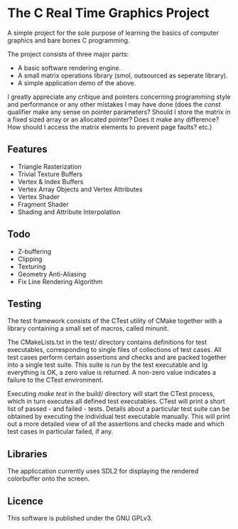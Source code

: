 # The C Real Time Graphics Project

A simple project for the sole purpose of learning the basics of computer graphics and bare bones C programming.

The project consists of three major parts:
* A basic software rendering engine.
* A small matrix operations library (smol, outsourced as seperate library).
* A simple application demo of the above.

I greatly appreciate any critique and pointers concerning programming style and performance or any other mistakes I may have done (does the _const_ qualifier make any sense on pointer parameters? Should I store the matrix in a fixed sized array or an allocated pointer? Does it make any difference? How should I access the matrix elements to prevent page faults? etc.)

## Features
* Triangle Rasterization
* Trivial Texture Buffers
* Vertex & Index Buffers
* Vertex Array Objects and Vertex Attributes
* Vertex Shader
* Fragment Shader
* Shading and Attribute Interpolation

## Todo
* Z-buffering
* Clipping
* Texturing
* Geometry Anti-Aliasing
* Fix Line Rendering Algorithm

## Testing
The test framework consists of the CTest utility of CMake together with a library containing a small set of macros, called minunit. 

The CMakeLists.txt in the test/ directory contains definitions for test executables, corresponding to single files of collections of test cases. All test cases perform certain assertions and checks and are packed together into a single test suite. This suite is run by the test executable and Ig everything is OK, a zero value is returned. A non-zero value indicates a failure to the CTest environment.

Executing _make test_ in the build/ directory will start the CTest process, which in turn executes all defined test executables. CTest will print a short list of passed - and failed - tests. Details about a particular test suite can be obtained by executing the individual test executable manually. This will print out a more detailed view of all the assertions and checks made and which test cases in particular failed, if any.

## Libraries
The appliccation currently uses SDL2 for displaying the rendered colorbuffer onto the screen.

## Licence
This software is published under the GNU GPLv3.
